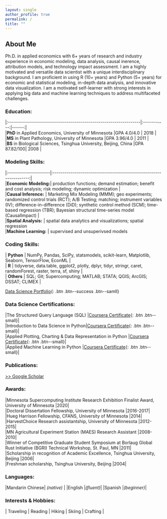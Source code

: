 ```yaml
---
layout: single
author_profile: true
permalink: /
title: ""
---
```

## About Me
Ph.D. in applied economics with 6+ years of research and industry experience in economic modeling, data analysis, causal inerence, attribution models, and technology impact assessment. I am a highly motivated and versatile data scientist with a unique interdisciplinary background. I am proficient in using R (10+ years) and Python (5+ years) for economic and statistical modeling, in-depth data analysis, and innovative data visualization. I am a motivated self-learner with strong interests in applying big data and machine learning techniques to address multifaceted challenges.

### Education:  

|:------------------------------------------------------------------|:-----------:|------:|  
|**PhD** in Applied Economics, University of Minnesota              |GPA 4.0/4.0  | 2018  |    
|**MS** in Plant Pathology, University of Minnesota                 |GPA 3.96/4.0 | 2011  |  
|**BS** in Biological Sciences, Tsinghua University, Beijing, China |GPA 87.82/100| 2008  |  


### Modeling Skills:  

|:---------------------|:------------------------------------------------------------------:|  
|**Economic Modeling:**| production functions; demand estimation; benefit and cost analysis; risk modeling; dynamic optimization  |  
|**Causal Inference:** | Marketing Mix Modeling (MMM); geo experiments; randomized control trials (RCT); A/B Testing; matching; instrument variables (IV); difference-in-difference (DiD); synthetic control method (SCM); time-based regression (TBR); Bayesian structural time-series model (CausalImpact)   |    
|**Spatial Analysis:** | spatial data analytics and visualizations; spatial regression  
|**Machine Learning:** | supervised and unsuperivsed models  

### Coding Skills:  

| **Python**    | NumPy, Pandas, SciPy, statsmodels, scikit-learn, Matplotlib, Seaborn, TensorFlow, EconML |  
| **R**         | tidyverse, data.table, ggplot2, plotly, dplyr, tidyr, stringr, caret, randomForest, raster, terra, sf, shiny |  
| **Others**    | SQL; Git; Supercomputing; MATLAB; STATA; QGIS; ArcGIS; DSSAT; CLIMEX  |

[Data Science Portfolio](/portfolio/){: .btn .btn--success .btn--samll}

### Data Science Certifications:  

|The Structured Query Language (SQL) |[Coursera Certificate](https://coursera.org/share/1d078f4e6c393c51c3cf54a2ba646565){: .btn .btn--small}|  
|Introduction to Data Science in Python|[Coursera Certificate](https://coursera.org/share/48e23cb51c877f67919c0f8da380ed97){: .btn .btn--small}|  
|Applied Plotting, Charting & Data Representation in Python |[Coursera Certificate](https://coursera.org/share/3458510d7cc892eb6a328ab992c9c4d1){: .btn .btn--small}|  
|Applied Machine Learning in Python |[Coursera Certificate](https://coursera.org/share/8b68e31f7a35a9ca4dc2e29b205a0841){: .btn .btn--small}|  


### Publications:  
[>> Google Scholar](https://scholar.google.com/citations?user=xbBwIeoAAAAJ&hl=en&oi=ao)


### Awards:  

|Minnesota Supercomputing Institute Research Exhibition Finalist Award, University of Minnesota |2020|    
|Doctoral Dissertation Fellowship, University of Minnesota |2016-2017|  
|Hueg Harrison Fellowship, CFANS, University of Minnesota |2014|  
|HarvestChoice Research assistantship, University of Minnesota |2012-2015|  
|MN Agricultural Experiment Station (MAES) Research Assistant |2008-2010|  
|Winner of Competitive Graduate Student Symposium at Borlaug Global Rust Initiative (BGRI) Technical Workshop, St. Paul, MN |2011|  
|Scholarship in recognition of Academic Excellence, Tsinghua University, Beijing |2006|  
|Freshman scholarship, Tsinghua University, Beijing |2004|  


### Languages:   

|Mandarin Chinese| *(native)* |
|English |*(fluent)*|
|Spanish |*(beginner)*|

### Interests & Hobbies:  

| Traveling | Reading | Hiking | Skiing | Crafting |  
